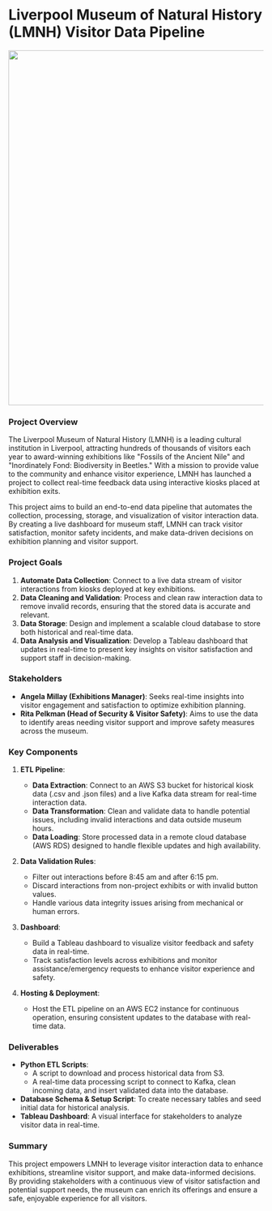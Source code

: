 # Liverpool Museum of Natural History (LMNH) Visitor Data Pipeline

<img width="700px" src="https://images.liverpoolmuseums.org.uk/styles/focal_point_4_3/public/import-news-articles/World-Museum-large_0.jpg" />

### Project Overview
The Liverpool Museum of Natural History (LMNH) is a leading cultural institution in Liverpool, attracting hundreds of thousands of visitors each year to award-winning exhibitions like "Fossils of the Ancient Nile" and "Inordinately Fond: Biodiversity in Beetles." With a mission to provide value to the community and enhance visitor experience, LMNH has launched a project to collect real-time feedback data using interactive kiosks placed at exhibition exits.

This project aims to build an end-to-end data pipeline that automates the collection, processing, storage, and visualization of visitor interaction data. By creating a live dashboard for museum staff, LMNH can track visitor satisfaction, monitor safety incidents, and make data-driven decisions on exhibition planning and visitor support.

### Project Goals
1. **Automate Data Collection**: Connect to a live data stream of visitor interactions from kiosks deployed at key exhibitions.
2. **Data Cleaning and Validation**: Process and clean raw interaction data to remove invalid records, ensuring that the stored data is accurate and relevant.
3. **Data Storage**: Design and implement a scalable cloud database to store both historical and real-time data.
4. **Data Analysis and Visualization**: Develop a Tableau dashboard that updates in real-time to present key insights on visitor satisfaction and support staff in decision-making.

### Stakeholders
- **Angela Millay (Exhibitions Manager)**: Seeks real-time insights into visitor engagement and satisfaction to optimize exhibition planning.
- **Rita Pelkman (Head of Security & Visitor Safety)**: Aims to use the data to identify areas needing visitor support and improve safety measures across the museum.

### Key Components
1. **ETL Pipeline**:
   - **Data Extraction**: Connect to an AWS S3 bucket for historical kiosk data (.csv and .json files) and a live Kafka data stream for real-time interaction data.
   - **Data Transformation**: Clean and validate data to handle potential issues, including invalid interactions and data outside museum hours.
   - **Data Loading**: Store processed data in a remote cloud database (AWS RDS) designed to handle flexible updates and high availability.
   
2. **Data Validation Rules**:
   - Filter out interactions before 8:45 am and after 6:15 pm.
   - Discard interactions from non-project exhibits or with invalid button values.
   - Handle various data integrity issues arising from mechanical or human errors.

3. **Dashboard**:
   - Build a Tableau dashboard to visualize visitor feedback and safety data in real-time.
   - Track satisfaction levels across exhibitions and monitor assistance/emergency requests to enhance visitor experience and safety.

4. **Hosting & Deployment**:
   - Host the ETL pipeline on an AWS EC2 instance for continuous operation, ensuring consistent updates to the database with real-time data.

### Deliverables
- **Python ETL Scripts**:
  - A script to download and process historical data from S3.
  - A real-time data processing script to connect to Kafka, clean incoming data, and insert validated data into the database.
- **Database Schema & Setup Script**: To create necessary tables and seed initial data for historical analysis.
- **Tableau Dashboard**: A visual interface for stakeholders to analyze visitor data in real-time.
  
### Summary
This project empowers LMNH to leverage visitor interaction data to enhance exhibitions, streamline visitor support, and make data-informed decisions. By providing stakeholders with a continuous view of visitor satisfaction and potential support needs, the museum can enrich its offerings and ensure a safe, enjoyable experience for all visitors.
